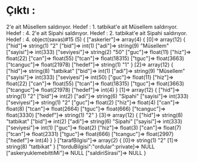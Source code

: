 # Çıktı :
2'e ait Müsellem saldırıyor. Hedef : 1. 
tatbikat'e ait Müsellem saldırıyor. Hedef : 4. 
2'e ait Sipahi saldırıyor. Hedef : 2. 
tatbikat'e ait Sipahi saldırıyor. Hedef : 4. 
object(savas)#15 (5) {
  ["askerler"]=>
  array(4) {
    [0]=>
    array(12) {
      ["hid"]=>
      string(1) "2"
      ["bid"]=>
      int(1)
      ["adi"]=>
      string(9) "Müsellem"
      ["sayisi"]=>
      int(333)
      ["seviyesi"]=>
      string(2) "50"
      ["guc"]=>
      float(11)
      ["hiz"]=>
      float(22)
      ["can"]=>
      float(55)
      ["tcan"]=>
      float(18315)
      ["tguc"]=>
      float(3663)
      ["tcanguc"]=>
      float(21978)
      ["hedef"]=>
      string(1) "1"
    }
    [2]=>
    array(12) {
      ["hid"]=>
      string(8) "tatbikat"
      ["bid"]=>
      int(1)
      ["adi"]=>
      string(9) "Müsellem"
      ["sayisi"]=>
      int(333)
      ["seviyesi"]=>
      int(50)
      ["guc"]=>
      float(11)
      ["hiz"]=>
      float(22)
      ["can"]=>
      float(55)
      ["tcan"]=>
      float(18315)
      ["tguc"]=>
      float(3663)
      ["tcanguc"]=>
      float(21978)
      ["hedef"]=>
      int(4)
    }
    [1]=>
    array(12) {
      ["hid"]=>
      string(1) "2"
      ["bid"]=>
      int(2)
      ["adi"]=>
      string(6) "Sipahi"
      ["sayisi"]=>
      int(333)
      ["seviyesi"]=>
      string(1) "2"
      ["guc"]=>
      float(2)
      ["hiz"]=>
      float(4)
      ["can"]=>
      float(8)
      ["tcan"]=>
      float(2664)
      ["tguc"]=>
      float(666)
      ["tcanguc"]=>
      float(3330)
      ["hedef"]=>
      string(1) "2"
    }
    [3]=>
    array(12) {
      ["hid"]=>
      string(8) "tatbikat"
      ["bid"]=>
      int(2)
      ["adi"]=>
      string(6) "Sipahi"
      ["sayisi"]=>
      int(333)
      ["seviyesi"]=>
      int(1)
      ["guc"]=>
      float(2)
      ["hiz"]=>
      float(3)
      ["can"]=>
      float(7)
      ["tcan"]=>
      float(2331)
      ["tguc"]=>
      float(666)
      ["tcanguc"]=>
      float(2997)
      ["hedef"]=>
      int(4)
    }
  }
  ["tarafBilgisi"]=>
  array(2) {
    [0]=>
    string(1) "2"
    [1]=>
    string(8) "tatbikat"
  }
  ["torduBilgisi":"ordular":private]=>
  NULL
  ["askeryuklemebittiMi"]=>
  NULL
  ["saldiriSirasi"]=>
  NULL
}
